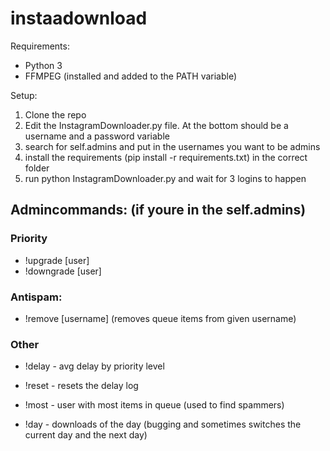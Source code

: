 # instaadownload

Requirements:
- Python 3
- FFMPEG (installed and added to the PATH variable)

Setup:
1. Clone the repo
2. Edit the InstagramDownloader.py file. At the bottom should be a username and a password variable
3. search for self.admins and put in the usernames you want to be admins
4. install the requirements (pip install -r requirements.txt) in the correct folder
5. run python InstagramDownloader.py and wait for 3 logins to happen


## Admincommands: (if youre in the self.admins)
### Priority
- !upgrade [user]
- !downgrade [user]

### Antispam:
- !remove [username] (removes queue items from given username)

### Other
- !delay - avg delay by priority level
- !reset - resets the delay log

- !most - user with most items in queue (used to find spammers)

- !day - downloads of the day (bugging and sometimes switches the current day and the next day)
